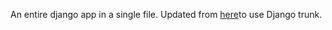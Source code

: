 An entire django app in a single file. Updated from [here](http://olifante.blogs.com/covil/2010/04/minimal-django.html)to use Django trunk. 